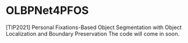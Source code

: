 # OLBPNet4PFOS
[TIP2021] Personal Fixations-Based Object Segmentation with Object Localization and Boundary Preservation
The code will come in soon.
